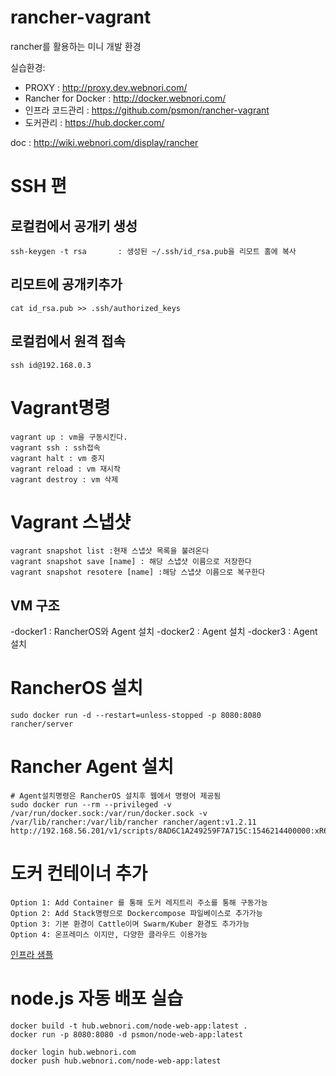 # rancher-vagrant
rancher를 활용하는 미니 개발 환경

실습환경:
- PROXY : http://proxy.dev.webnori.com/
- Rancher for Docker : http://docker.webnori.com/
- 인프라 코드관리 : https://github.com/psmon/rancher-vagrant
- 도커관리 : https://hub.docker.com/

doc : http://wiki.webnori.com/display/rancher


# SSH 편
## 로컬컴에서 공개키 생성

    ssh-keygen -t rsa       : 생성된 ~/.ssh/id_rsa.pub을 리모트 홈에 복사 
## 리모트에 공개키추가

    cat id_rsa.pub >> .ssh/authorized_keys
## 로컬컴에서 원격 접속

    ssh id@192.168.0.3

# Vagrant명령

    vagrant up : vm을 구동시킨다.
    vagrant ssh : ssh접속
    vagrant halt : vm 중지
    vagrant reload : vm 재시작
    vagrant destroy : vm 삭제

# Vagrant 스냅샷

    vagrant snapshot list :현재 스냅샷 목록을 불려온다
    vagrant snapshot save [name] : 해당 스냅샷 이름으로 저장한다
    vagrant snapshot resotere [name] :해당 스냅샷 이름으로 복구한다

## VM 구조

-docker1 : RancherOS와 Agent 설치
-docker2 : Agent 설치
-docker3 : Agent 설치

# RancherOS 설치

    sudo docker run -d --restart=unless-stopped -p 8080:8080 rancher/server

# Rancher Agent 설치
    # Agent설치명령은 RancherOS 설치후 웹에서 명령어 제공됨
    sudo docker run --rm --privileged -v /var/run/docker.sock:/var/run/docker.sock -v /var/lib/rancher:/var/lib/rancher rancher/agent:v1.2.11 http://192.168.56.201/v1/scripts/8AD6C1A249259F7A715C:1546214400000:xR6wKh3ny8yQvIRxomDD6miSo

# 도커 컨테이너 추가

    Option 1: Add Container 를 통해 도커 레지트리 주소를 통해 구동가능
    Option 2: Add Stack명령으로 Dockercompose 파일베이스로 추가가능
    Option 3: 기본 환경이 Cattle이며 Swarm/Kuber 환경도 추가가능
    Option 4: 온프레미스 이지만, 다양한 클라우드 이용가능
    
[인프라 샘플](dockerinfra)


# node.js 자동 배포 실습

    docker build -t hub.webnori.com/node-web-app:latest .
    docker run -p 8080:8080 -d psmon/node-web-app:latest

    docker login hub.webnori.com
    docker push hub.webnori.com/node-web-app:latest


